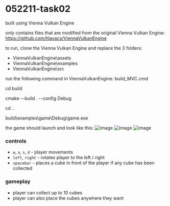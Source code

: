 # 052211-task02
built using Vienna Vulkan Engine

only contains files that are modified from the original Vienna Vulkan Engine: https://github.com/hlavacs/ViennaVulkanEngine

to run, clone the Vienna Vulkan Engine and replace the 3 folders:
* ViennaVulkanEngine\assets
* ViennaVulkanEngine\examples
* ViennaVulkanEngine\src

run the following command in ViennaVulkanEngine:
build_MVC.cmd

cd build

cmake --build . --config Debug

cd ..

build\examples\game\Debug\game.exe

the game should launch and look like this:
![image](https://github.com/user-attachments/assets/1c4e1b0c-3b71-44f5-b4d0-23bcdf9d4afe)
![image](https://github.com/user-attachments/assets/142c27f5-9388-4616-8b17-23744273ed81)
![image](https://github.com/user-attachments/assets/c4ec698f-d742-45ca-ad24-366544677566)

### controls
* `w`, `a`, `s`, `d` - player movements
* `left`, `right` - rotates player to the left / right
* `spacebar` - places a cube in front of the player if any cube has been collected

### gameplay
* player can collect up to 10 cubes
* player can also place the cubes anywhere they want
